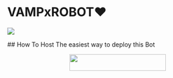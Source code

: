 # VAMPxROBOT♥️
<img src="https://telegra.ph/file/f1d9df9d183b7d78670dd.jpg">
</p> 
## How To Host
The easiest way to deploy this Bot
<p align="center"><a href="https://heroku.com/deploy?template=https://github.com/mickeyxd/vampxrobot"> <img src="https://img.shields.io/badge/Deploy%20To%20Heroku-black?style=for-the-badge&logo=heroku" width="220" height="38.45"/></a></p>
 
